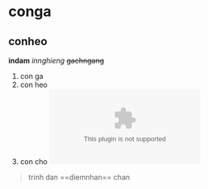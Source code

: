 # conga
## conheo
**indam**
*innghieng*
~~gachngang~~
1. con ga
2. con heo
3. con cho
![youtube](www.youtube.com)
> trinh dan
==diemnhan==
chan
